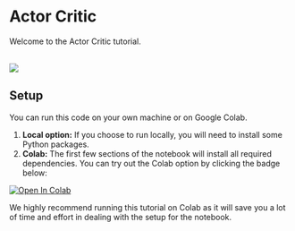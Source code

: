 # Actor Critic

Welcome to the Actor Critic tutorial.
<br>
<br>

<img src="https://cdn.dribbble.com/users/2092880/screenshots/6426030/pong_1.gif">


## Setup

You can run this code on your own machine or on Google Colab.

1. **Local option:** If you choose to run locally, you will need to install some Python packages.
2. **Colab:** The first few sections of the notebook will install all required dependencies. You can try out the Colab option by clicking the badge below:

[![Open In Colab](https://colab.research.google.com/assets/colab-badge.svg)](https://colab.research.google.com/github/CLAIR-LAB-TECHNION/SDMRL/blob/main/tutorials/notebooks/actor-critic/Actor_Critic.ipynb)


We highly recommend running this tutorial on Colab as it will save you a lot of time and effort in dealing with the setup for the notebook.
